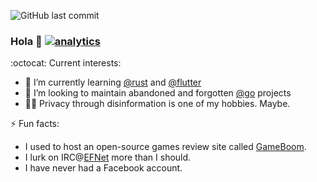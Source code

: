 ![GitHub last commit](https://img.shields.io/github/last-commit/srfrog/srfrog)

### Hola 👋 [![analytics](http://www.google-analytics.com/collect?v=1&t=pageview&tid=UA-549618-11&cid=1199c303-fe5c-4b09-bc41-c6e30eeb9c7a&dp=%2Fsrfrog)]()

:octocat: Current interests:
- 🌱 I’m currently learning [@rust][rust] and [@flutter][flutter]
- 👯 I’m looking to maintain abandoned and forgotten [@go][go] projects
- 🕵️‍♂️ Privacy through disinformation is one of my hobbies. Maybe.

⚡ Fun facts:
- I used to host an open-source games review site called [GameBoom][gameboom].
- I lurk on IRC@[EFNet][efnet] more than I should.
- I have never had a Facebook account.

<!--START_SECTION:waka-->
<!--END_SECTION:waka-->

[rust]: https://github.com/rust-lang
[flutter]: https://github.com/flutter
[go]: https://github.com/golang
[gameboom]: http://gameboom.net
[efnet]: http://chat.efnet.org:9090/?channels=%23LiCe&Login=Login
